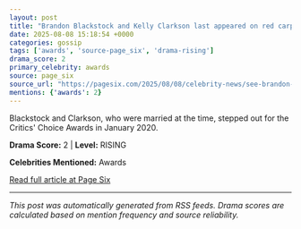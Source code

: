 ```yaml
---
layout: post
title: "Brandon Blackstock and Kelly Clarkson last appeared on red carpet together in 2020 — months before split"
date: 2025-08-08 15:18:54 +0000
categories: gossip
tags: ['awards', 'source-page_six', 'drama-rising']
drama_score: 2
primary_celebrity: awards
source: page_six
source_url: "https://pagesix.com/2025/08/08/celebrity-news/see-brandon-blackstocks-last-red-carpet-appearance-with-kelly-clarkson-before-death/"
mentions: {'awards': 2}
---
```


Blackstock and Clarkson, who were married at the time, stepped out for the Critics' Choice Awards in January 2020.

**Drama Score:** 2 | **Level:** RISING

**Celebrities Mentioned:** Awards

[Read full article at Page Six](https://pagesix.com/2025/08/08/celebrity-news/see-brandon-blackstocks-last-red-carpet-appearance-with-kelly-clarkson-before-death/)

---
*This post was automatically generated from RSS feeds. Drama scores are calculated based on mention frequency and source reliability.*
